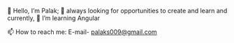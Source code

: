 👋 Hello, I’m Palak;
👀 always looking for opportunities to create and learn and currently,
🌱 I’m learning Angular



📫 How to reach me:
E-mail- palaks009@gmail.com


<!---
palaks009/palaks009 is a ✨ special ✨ repository because its `README.md` (this file) appears on your GitHub profile.
You can click the Preview link to take a look at your changes.
--->
